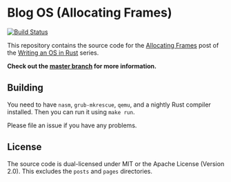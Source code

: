 # Blog OS (Allocating Frames)
[![Build Status](https://travis-ci.org/phil-opp/blog_os.svg?branch=allocating_frames)](https://travis-ci.org/phil-opp/blog_os/branches)

This repository contains the source code for the [Allocating Frames](http://os.phil-opp.com/allocating-frames.html) post of the [Writing an OS in Rust](http://os.phil-opp.com) series.

**Check out the [master branch](https://github.com/phil-opp/blog_os) for more information.**

## Building
You need to have `nasm`, `grub-mkrescue`, `qemu`, and a nightly Rust compiler installed. Then you can run it using `make run`.

Please file an issue if you have any problems.

## License
The source code is dual-licensed under MIT or the Apache License (Version 2.0). This excludes the `posts` and `pages` directories.

